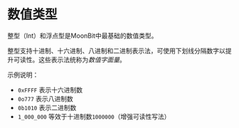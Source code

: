 # 数值类型

整型（Int）和浮点型是MoonBit中最基础的数值类型。

整型支持十进制、十六进制、八进制和二进制表示法，可使用下划线分隔数字以提升可读性。这些表示法统称为*数值字面量*。

示例说明：
- `0xFFFF` 表示十六进制数
- `0o777` 表示八进制数
- `0b1010` 表示二进制数
- `1_000_000` 等效于十进制数`1000000`（增强可读性写法）